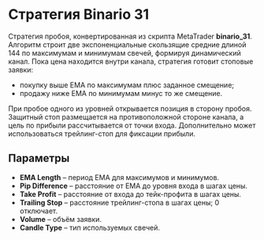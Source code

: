 # Стратегия Binario 31

Стратегия пробоя, конвертированная из скрипта MetaTrader **binario_31**. Алгоритм строит две экспоненциальные скользящие средние длиной 144 по максимумам и минимумам свечей, формируя динамический канал. Пока цена находится внутри канала, стратегия готовит стоповые заявки:

- покупку выше EMA по максимумам плюс заданное смещение;
- продажу ниже EMA по минимумам минус то же смещение.

При пробое одного из уровней открывается позиция в сторону пробоя. Защитный стоп размещается на противоположной стороне канала, а цель по прибыли рассчитывается от точки входа. Дополнительно может использоваться трейлинг-стоп для фиксации прибыли.

## Параметры

- **EMA Length** – период EMA для максимумов и минимумов.
- **Pip Difference** – расстояние от EMA до уровня входа в шагах цены.
- **Take Profit** – расстояние от входа до тейк-профита в шагах цены.
- **Trailing Stop** – расстояние трейлинг-стопа в шагах цены; 0 отключает.
- **Volume** – объём заявки.
- **Candle Type** – тип используемых свечей.
